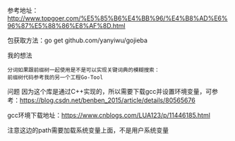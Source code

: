 参考地址：http://www.topgoer.com/%E5%85%B6%E4%BB%96/%E4%B8%AD%E6%96%87%E5%88%86%E8%AF%8D.html

包获取方法：go get github.com/yanyiwu/gojieba

我的想法

    分词如果跟前缀树一起使用是不是可以实现关键词典的模糊搜索：   
    前缀树代码参考我的另一个工程Go-Tool
    

问题
    因为这个库是通过C++实现的，所以需要下载gcc并设置环境变量，可参考：https://blog.csdn.net/benben_2015/article/details/80565676
    
   gcc环境下载地址：https://www.cnblogs.com/LUA123/p/11446185.html    
   
   注意这边的path需要加载系统变量上面，不是用户系统变量